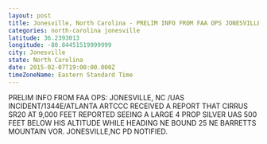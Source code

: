 ```yaml
---
layout: post
title: Jonesville, North Carolina - PRELIM INFO FROM FAA OPS JONESVILLE NC UAS INCIDENT 1344E ATLANTA ARTCCC RECEIVED A REPORT
categories: north-carolina jonesville
latitude: 36.2393013
longitude: -80.84451519999999
city: Jonesville
state: North Carolina
date: 2015-02-07T19:00:00.000Z
timeZoneName: Eastern Standard Time
---
```


PRELIM INFO FROM FAA OPS: JONESVILLE, NC /UAS INCIDENT/1344E/ATLANTA ARTCCC RECEIVED A REPORT THAT CIRRUS SR20 AT 9,000 FEET REPORTED SEEING A LARGE 4 PROP SILVER UAS 500 FEET BELOW HIS ALTITUDE WHILE HEADING NE BOUND 25 NE BARRETTS MOUNTAIN VOR. JONESVILLE,NC PD NOTIFIED.
